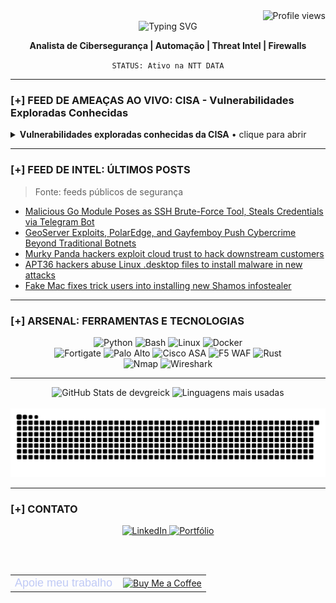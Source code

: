 <div align="right">
  <img src="https://komarev.com/ghpvc/?username=DevGreick&label=Profile%20views&color=0e75b6&style=flat" alt="Profile views" />
</div>
<div align="center">
  <img src="https://readme-typing-svg.herokuapp.com?font=Arial&size=25&pause=1000&color=00FF7F&center=true&vCenter=true&width=520&lines=Ola...;BEM-VINDO." alt="Typing SVG" />
</div>

<div align="center">
  <p>
    <strong>Analista de Cibersegurança | Automação | Threat Intel | Firewalls</strong>
  </p>
  <code>STATUS: Ativo na NTT DATA</code>
</div>

---

### [+] FEED DE AMEAÇAS AO VIVO: CISA - Vulnerabilidades Exploradas Conhecidas

<details>
  <summary><strong>Vulnerabilidades exploradas conhecidas da CISA</strong> • clique para abrir</summary>

  <!-- CVE-LIST:START -->
<details>
<summary><strong>Vulnerabilidades exploradas conhecidas da CISA</strong>  •  atualizado 25/08/2025 01:00 UTC  •  exibindo 10 itens</summary>

> Fonte: CISA Known Exploited Vulnerabilities

- **CVE-2025-43300** - Apple iOS, iPadOS, and macOS Out-of-Bounds Write Vulnerability  
  Fornecedor: Apple | Produto: iOS, iPadOS, and macOS | Adicionado: 2025-08-21  
  Apple iOS, iPadOS, and macOS contain an out-of-bounds write vulnerability in the Image I/O framework.  
  Ação requerida: Apply mitigations per vendor instructions, follow applicable BOD 22-01 guidance for cloud services, or discontinue use of the product if mitigations are unavailable.

- **CVE-2025-54948** - Trend Micro Apex One OS Command Injection Vulnerability  
  Fornecedor: Trend Micro | Produto: Apex One | Adicionado: 2025-08-18  
  Trend Micro Apex One Management Console (on-premise) contains an OS command injection vulnerability that could allow a pre-authenticated remote attacker to upload malicious code and execute commands on affected installations.  
  Ação requerida: Apply mitigations per vendor instructions, follow applicable BOD 22-01 guidance for cloud services, or discontinue use of the product if mitigations are unavailable.

- **CVE-2025-8876** - N-able N-Central Command Injection Vulnerability  
  Fornecedor: N-able | Produto: N-Central | Adicionado: 2025-08-13  
  N-able N-Central contains a command injection vulnerability via improper sanitization of user input.  
  Ação requerida: Apply mitigations per vendor instructions, follow applicable BOD 22-01 guidance for cloud services, or discontinue use of the product if mitigations are unavailable.

- **CVE-2025-8875** - N-able N-Central Insecure Deserialization Vulnerability  
  Fornecedor: N-able | Produto: N-Central | Adicionado: 2025-08-13  
  N-able N-Central contains an insecure deserialization vulnerability that could lead to command execution.  
  Ação requerida: Apply mitigations per vendor instructions, follow applicable BOD 22-01 guidance for cloud services, or discontinue use of the product if mitigations are unavailable.

- **CVE-2025-8088** - RARLAB WinRAR Path Traversal Vulnerability  
  Fornecedor: RARLAB | Produto: WinRAR | Adicionado: 2025-08-12  
  RARLAB WinRAR contains a path traversal vulnerability affecting the Windows version of WinRAR. This vulnerability could allow an attacker to execute arbitrary code by crafting malicious archive files.  
  Ação requerida: Apply mitigations per vendor instructions, follow applicable BOD 22-01 guidance for cloud services, or discontinue use of the product if mitigations are unavailable.

- **CVE-2007-0671** - Microsoft Office Excel Remote Code Execution Vulnerability  
  Fornecedor: Microsoft | Produto: Office | Adicionado: 2025-08-12  
  Microsoft Office Excel contains a remote code execution vulnerability that can be exploited when a specially crafted Excel file is opened. This malicious file could be delivered as an email attachment or hosted on a malicious website. An attacker could leverage this vulnerability by creating a specially crafted Excel file, which, when opened, allowing an attacker to execute remote code on the affected system.  
  Ação requerida: Apply mitigations per vendor instructions, follow applicable BOD 22-01 guidance for cloud services, or discontinue use of the product if mitigations are unavailable.

- **CVE-2013-3893** - Microsoft Internet Explorer Resource Management Errors Vulnerability  
  Fornecedor: Microsoft | Produto: Internet Explorer | Adicionado: 2025-08-12  
  Microsoft Internet Explorer contains a memory corruption vulnerability that allows for remote code execution. The impacted products could be end-of-life (EoL) and/or end-of-service (EoS). Users should discontinue product utilization.  
  Ação requerida: Apply mitigations per vendor instructions, follow applicable BOD 22-01 guidance for cloud services, or discontinue use of the product if mitigations are unavailable.

- **CVE-2020-25078** - D-Link DCS-2530L and DCS-2670L Devices Unspecified Vulnerability  
  Fornecedor: D-Link | Produto: DCS-2530L and DCS-2670L Devices | Adicionado: 2025-08-05  
  D-Link DCS-2530L and DCS-2670L devices contains an unspecified vulnerability that could allow for remote administrator password disclosure. The impacted products could be end-of-life (EoL) and/or end-of-service (EoS). Users should discontinue product utilization.  
  Ação requerida: Apply mitigations per vendor instructions, follow applicable BOD 22-01 guidance for cloud services, or discontinue use of the product if mitigations are unavailable.

- **CVE-2020-25079** - D-Link DCS-2530L and DCS-2670L Command Injection Vulnerability  
  Fornecedor: D-Link | Produto: DCS-2530L and DCS-2670L Devices | Adicionado: 2025-08-05  
  D-Link DCS-2530L and DCS-2670L devices contains a command injection vulnerability in the cgi-bin/ddns_enc.cgi. The impacted products could be end-of-life (EoL) and/or end-of-service (EoS). Users should discontinue product utilization.  
  Ação requerida: Apply mitigations per vendor instructions, follow applicable BOD 22-01 guidance for cloud services, or discontinue use of the product if mitigations are unavailable.

- **CVE-2022-40799** - D-Link DNR-322L Download of Code Without Integrity Check Vulnerability  
  Fornecedor: D-Link | Produto: DNR-322L | Adicionado: 2025-08-05  
  D-Link DNR-322L contains a download of code without integrity check vulnerability that could allow an authenticated attacker to execute OS level commands on the device. The impacted products could be end-of-life (EoL) and/or end-of-service (EoS). Users should discontinue product utilization.  
  Ação requerida: Apply mitigations per vendor instructions, follow applicable BOD 22-01 guidance for cloud services, or discontinue use of the product if mitigations are unavailable.

</details>


























































































































































































































































































  <!-- CVE-LIST:END -->

</details>

---

### [+] FEED DE INTEL: ÚLTIMOS POSTS

> Fonte: feeds públicos de segurança

<!-- BLOG-POST-LIST:START -->
- [Malicious Go Module Poses as SSH Brute-Force Tool, Steals Credentials via Telegram Bot](https://thehackernews.com/2025/08/malicious-go-module-poses-as-ssh-brute.html)
- [GeoServer Exploits, PolarEdge, and Gayfemboy Push Cybercrime Beyond Traditional Botnets](https://thehackernews.com/2025/08/geoserver-exploits-polaredge-and.html)
- [Murky Panda hackers exploit cloud trust to hack downstream customers](https://www.bleepingcomputer.com/news/security/murky-panda-hackers-exploit-cloud-trust-to-hack-downstream-customers/)
- [APT36 hackers abuse Linux .desktop files to install malware in new attacks](https://www.bleepingcomputer.com/news/security/apt36-hackers-abuse-linux-desktop-files-to-install-malware/)
- [Fake Mac fixes trick users into installing new Shamos infostealer](https://www.bleepingcomputer.com/news/security/fake-mac-fixes-trick-users-into-installing-new-shamos-infostealer/)
<!-- BLOG-POST-LIST:END -->

---

### [+] ARSENAL: FERRAMENTAS E TECNOLOGIAS

<div align="center">
  <img src="https://img.shields.io/badge/Python-3776AB?style=for-the-badge&logo=python&logoColor=white" alt="Python" />
  <img src="https://img.shields.io/badge/Bash-4EAA25?style=for-the-badge&logo=gnu-bash&logoColor=white" alt="Bash" />
  <img src="https://img.shields.io/badge/Linux-FCC624?style=for-the-badge&logo=linux&logoColor=black" alt="Linux" />
  <img src="https://img.shields.io/badge/Docker-2496ED?style=for-the-badge&logo=docker&logoColor=white" alt="Docker" />
  <br/>
  <img src="https://img.shields.io/badge/Fortigate-EF2D56?style=for-the-badge&logo=fortinet&logoColor=white" alt="Fortigate" />
  <img src="https://img.shields.io/badge/Palo%20Alto-0086D1?style=for-the-badge&logo=paloaltonetworks&logoColor=white" alt="Palo Alto" />
  <img src="https://img.shields.io/badge/Cisco%20ASA-1BA0D7?style=for-the-badge&logo=cisco&logoColor=white" alt="Cisco ASA" />
  <img src="https://img.shields.io/badge/WAF%20F5-FF3B30?style=for-the-badge&logo=f5&logoColor=white" alt="F5 WAF" />
  <img src="https://img.shields.io/badge/Rust-000000?style=for-the-badge&logo=rust&logoColor=white" alt="Rust" />
  
  <br/>
  
  <img src="https://img.shields.io/badge/Nmap-3c9735?style=for-the-badge&logo=nmap&logoColor=white" alt="Nmap" />
  <img src="https://img.shields.io/badge/Wireshark-1679A7?style=for-the-badge&logo=wireshark&logoColor=white" alt="Wireshark" />
  
</div>

---



<div align="center">
  <img height="180em" src="https://github-readme-stats.vercel.app/api?username=devgreick&show_icons=true&hide_border=true&count_private=true&include_all_commits=true&title_color=39FF14&icon_color=39FF14&text_color=58A6FF&bg_color=0D1117" alt="GitHub Stats de devgreick" />
  <img height="180em" src="https://github-readme-stats.vercel.app/api/top-langs/?username=devgreick&layout=compact&langs_count=8&hide_border=true&title_color=39FF14&text_color=58A6FF&bg_color=0D1117" alt="Linguagens mais usadas" />
  <br><br>
  <img src="https://raw.githubusercontent.com/devgreick/devgreick/main/output/snake.svg" alt="Snake animation" /></div> 

---

### [+] CONTATO

<div align="center">
  
  <a href="https://www.linkedin.com/in/jacksongreick/" target="_blank">
    <img src="https://img.shields.io/badge/LinkedIn-0077B5?style=for-the-badge&logo=linkedin&logoColor=white" alt="LinkedIn"/>
  </a>
  <a href="https://portfolio.assistentecyber.com/" target="_blank">
    <img src="https://img.shields.io/badge/Portfólio_Interativo-000000?style=for-the-badge&logo=linux-terminal&logoColor=00ff7f" alt="Portfólio"/>
  </a>
  
  <br><br>
  
  <table>
    <tr>
      <td style="border: 0; padding-right: 10px;">
        <span style="font-size: 18px; font-weight: 500; font-family: sans-serif; color: #c0caf5;">Apoie meu trabalho</span>
      </td>
      <td style="border: 0;">
        <a href="https://buymeacoffee.com/devgreick" target="_blank">
          <img src="https://cdn.buymeacoffee.com/buttons/v2/default-yellow.png" alt="Buy Me a Coffee" width="150">
        </a>
      </td>
    </tr>
  </table>

</div>


